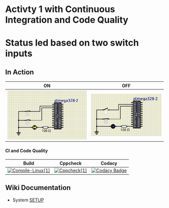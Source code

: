# Activty 1 with Continuous Integration and Code Quality

# Status led based on two switch inputs

## In Action

|ON|OFF|
|:--:|:--:|
|![ON](simulation/ON.png)|![OFF](simulation/OFF.png)|

#### CI and Code Quality

|Build|Cppcheck|Codacy|
|:--:|:--:|:--:|
|[![Compile-Linux[1]](https://github.com/nikhilvas123/atmega328-course/actions/workflows/Compile.yml/badge.svg)](https://github.com/nikhilvas123/atmega328-course/actions/workflows/Compile.yml)|[![Cppcheck[1]](https://github.com/nikhilvas123/atmega328-course/actions/workflows/CodeQulaity.yml/badge.svg)](https://github.com/nikhilvas123/atmega328-course/actions/workflows/CodeQulaity.yml)|[![Codacy Badge](https://app.codacy.com/project/badge/Grade/643b7ca2b2dc4daba1e700c216bb87d9)](https://www.codacy.com/gh/Bharathgopal/Emb-C/dashboard?utm_source=github.com&amp;utm_medium=referral&amp;utm_content=Bharathgopal/Emb-C&amp;utm_campaign=Badge_Grade)|

## Wiki Documentation
* System [SETUP](https://github.com/nikhilvas123/atmega328-course/wiki/Software-Requirements)

